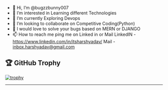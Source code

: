- 👋 Hi, I’m @bugzzbunny007
- 👀 I’m interested in Learning different Technologies
- 🌱 I’m currently Exploring Devops
- 💞️ I’m looking to collaborate on Competitive Coding(Python)
- 🫡 I would love to solve your bugs based on MERN or DJANGO
- 📫 How to reach me ping me on Linked in or Mail
LinkedIN - https://www.linkedin.com/in/itsharshyadav/
Mail - inbox.harshyadav@gmail.com

<!---
bugzzbunny007/bugzzbunny007 is a ✨ special ✨ repository because its `README.md` (this file) appears on your GitHub profile.
You can click the Preview link to take a look at your changes.
--->


## 🏆 GitHub Trophy
[![trophy](https://github-profile-trophy.vercel.app/?username=bugzzbunny007&column=8)](https://github-profile-trophy.vercel.app/?username=bugzzbunny007&column=8)

---
